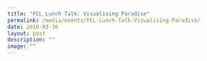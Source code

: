 ```yaml
---
title: "FCL Lunch Talk: Visualising Paradise"
permalink: /media/events/FCL-Lunch-Talk-Visualising-Paradise/
date: 2016-03-30
layout: post
description: ""
image: ""
---
```

